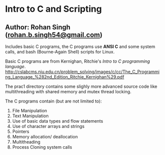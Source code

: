 # Intro to C and Scripting

## Author: **Rohan Singh** (rohan.b.singh54@gmail.com)

Includes basic C programs, the C programs use **ANSI C** and some system calls, and bash (Bourne-Again Shell) scripts for Linux.

Basic C programs are from Kernighan, Ritchie's *Intro to C programming language*.
http://cslabcms.nju.edu.cn/problem_solving/images/c/cc/The_C_Programming_Language_%282nd_Edition_Ritchie_Kernighan%29.pdf

The prac1 directory contains some slighly more advanced source code like multithreading with shared memory and mutex thread locking.

The C programs contain (but are not limited to):
1) File Manipulation
2) Text Manipulation
3) Use of basic data types and flow statements
4) Use of character arrays and strings
5) Pointers 
6) Memory allocation/ deallocation
7) Multitheading
8) Process Cloning system calls


